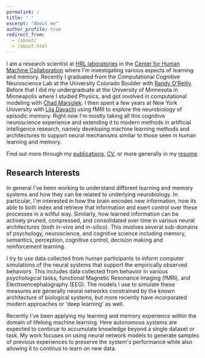 ```yaml
---
permalink: /
title: " "
excerpt: "About me"
author_profile: true
redirect_from:
  - /about/
  - /about.html
---
```


I am a research scientist at [HRL laboratories](http://www.hrl.com/) in the [Center for Human Machine Collaboration](http://chmc.hrl.com/) where I'm investigating various aspects of learning and memory. Recently I graduated from the Computational Cognitive Neuroscience Lab at the University Colorado Boulder with [Randy O'Reilly](https://ccnlab.org/people/oreilly/). Before that I did my undergraduate at the University of Minnesota in Minneapolis where I studied Physics, and got involved in computational modeling with [Chad Marsolek](https://cla.umn.edu/about/directory/profile/marso002). I then spent a few years at New York University with [Lila Davachi](https://davachilab.psychology.columbia.edu/) using fMRI to explore the neurobiology of episodic memory. Right now I'm mostly taking all this cognitive neuroscience experience and extending it to modern methods in artificial intelligence research, namely developing machine learning methods and architectures to support neural mechanisms similar to those seen in human learning and memory.

Find out more through my [publications](publications), [CV](cv), or more generally in my [resume](/files/nk_resume_2019.pdf).


## Research Interests
In general I've been working to understand different learning and memory systems and how they can be related to underlying neurobiology. In particular, I'm interested in how the brain encodes new information, how its able to both index and retrieve that information and exert control over these processes in a willful way. Similarly, how learned information can be actively pruned, compressed, and consolidated over time in various neural architectures (both in-vivo and in-silico).  This involves several sub-domains of psychology, neuroscience, and cognitive science including memory, semantics, perception, cognitive control, decision making and reinforcement learning.

I try to use data collected from human participants to inform computer simulations of the neural systems that support the empirically observed behaviors. This includes data collected from behavior in various psychological tasks, functional Magnetic Resonance Imaging (fMRI), and Electroencephalography (EEG). The models I use to simulate these measures are generally neural networks constrained by the known architecture of biological systems, but more recently have incorporated modern approaches or 'deep learning' as well.

Recently I've been applying my learning and memory experience within the domain of lifelong machine learning.  Here autonomous systems are expected to continue to accumulate knowledge beyond a single dataset or task.  My work focuses on using neural network models to generate samples of previous experiences to preserve the system's performance  while also allowing it to continus to learn on new data.